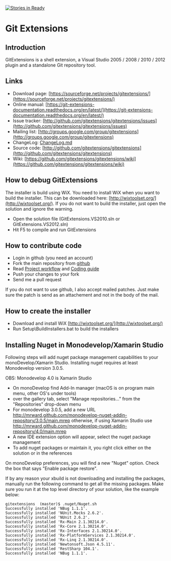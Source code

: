[![Stories in Ready](https://badge.waffle.io/gitextensions/gitextensions.png?label=ready&title=Ready)](https://waffle.io/gitextensions/gitextensions)
# Git Extensions

## Introduction

GitExtensions is a shell extension, a Visual Studio 2005 / 2008 / 2010 / 2012 plugin and a standalone Git repository tool.

## Links

* Download page: [https://sourceforge.net/projects/gitextensions/](https://sourceforge.net/projects/gitextensions/)
* Online manual: [https://git-extensions-documentation.readthedocs.org/en/latest/](https://git-extensions-documentation.readthedocs.org/en/latest/)
* Issue tracker: [http://github.com/gitextensions/gitextensions/issues](http://github.com/gitextensions/gitextensions/issues)
* Mailing list: [http://groups.google.com/group/gitextensions](http://groups.google.com/group/gitextensions)
* ChangeLog: [ChangeLog.md](GitUI/Resources/ChangeLog.md)
* Source code: [http://github.com/gitextensions/gitextensions](http://github.com/gitextensions/gitextensions)
* Wiki: [https://github.com/gitextensions/gitextensions/wiki](https://github.com/gitextensions/gitextensions/wiki)

## How to debug GitExtensions

The installer is build using WiX. You need to install WiX when you want to build the installer. This can be downloaded here: [http://wixtoolset.org/](http://wixtoolset.org/). If you do not want to build the installer, just open the solution and ignore the warning.

* Open the solution file (GitExtensions.VS2010.sln or GitExtensions.VS2012.sln)
* Hit F5 to compile and run GitExtensions

## How to contribute code

* Login in github (you need an account)
* Fork the main repository from [github](http://github.com/gitextensions/gitextensions)
* Read [Project workflow](https://github.com/gitextensions/gitextensions/wiki/Project-Workflow) and [Coding guide](https://github.com/gitextensions/gitextensions/wiki#coding-guide)
* Push your changes to your fork
* Send me a pull request

If you do not want to use github, I also accept mailed patches. Just make sure the patch is send as an attachement and not in the body of the mail.

## How to create the installer

* Download and install WiX [http://wixtoolset.org/](http://wixtoolset.org/)
* Run Setup\\BuildInstallers.bat to build the installers

## Installing Nuget in Monodevelop/Xamarin Studio

Following steps will add nuget package management capabilities to your monoDevelop/Xamarin Studio. Installing nuget requires at least Monodevelop version 3.0.5.

OBS: Monodevelop 4.0 is Xamarin Studio

* On monoDevelop find Add-In manager (macOS is on program main menu, other OS's under tools)
* over the gallery tab, select "Manage repositories..." from the "Repositories" drop-down menu
* For monodevelop 3.0.5, add a new URL http://mrward.github.com/monodevelop-nuget-addin-repository/3.0.5/main.mrep otherwise, if using Xamarin Studio use http://mrward.github.com/monodevelop-nuget-addin-repository/4.0/main.mrep
* A new IDE extension option will appear, select the nuget package management
* To add nuget packages or maintain it, you right click either on the solution or in the references

On monoDevelop preferences, you will find a new "Nuget" option. Check the box that says "Enable package restore".

If by any reason your xbuild is not downloading and installing the packages, manually run the following command to get all the missing packages. Make sure you run it at the top level directory of your solution, like the example below:

```
gitextensions  (master)$ .nuget/Nuget.sh 
Successfully installed 'NBug 1.1.1'.
Successfully installed 'NUnit.Mocks 2.6.2'.
Successfully installed 'NUnit 2.6.2'.
Successfully installed 'Rx-Main 2.1.30214.0'.
Successfully installed 'Rx-Core 2.1.30214.0'.
Successfully installed 'Rx-Interfaces 2.1.30214.0'.
Successfully installed 'Rx-PlatformServices 2.1.30214.0'.
Successfully installed 'Rx-Linq 2.1.30214.0'.
Successfully installed 'Newtonsoft.Json 4.5.11'.
Successfully installed 'RestSharp 104.1'.
Successfully installed 'NBug 1.1.1'.
```
